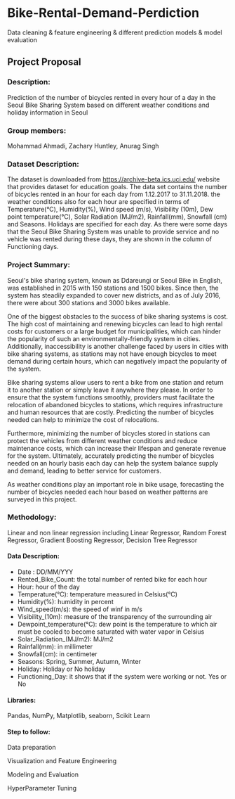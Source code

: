 # Bike-Rental-Demand-Perdiction
Data cleaning &amp; feature engineering &amp; different prediction models &amp; model evaluation

## Project Proposal
 
### Description:

Prediction of the number of bicycles rented in every hour of a day in the Seoul Bike Sharing System based on different weather conditions and holiday information in Seoul

### Group members:

Mohammad Ahmadi, Zachary Huntley, Anurag Singh

### Dataset Description:

The dataset is downloaded from https://archive-beta.ics.uci.edu/ website that provides dataset for education goals. The data set contains the number of bicycles rented in an hour for each day from 1.12.2017 to 31.11.2018. the weather conditions also for each hour are specified in terms of Temperature(°C), Humidity(%), Wind speed (m/s), Visibility (10m), Dew point temperature(°C), Solar Radiation (MJ/m2), Rainfall(mm), Snowfall (cm) and Seasons. Holidays are specified for each day. As there were some days that the Seoul Bike Sharing System  was unable to provide service and no vehicle was rented during these days, they are shown in the column of Functioning days.

### Project Summary:

Seoul's bike sharing system, known as Ddareungi or Seoul Bike in English, was established in 2015 with 150 stations and 1500 bikes. Since then, the system has steadily expanded to cover new districts, and as of July 2016, there were about 300 stations and 3000 bikes available.

One of the biggest obstacles to the success of bike sharing systems is cost. The high cost of maintaining and renewing bicycles can lead to high rental costs for customers or a large budget for municipalities, which can hinder the popularity of such an environmentally-friendly system in cities. Additionally, inaccessibility is another challenge faced by users in cities with bike sharing systems, as stations may not have enough bicycles to meet demand during certain hours, which can negatively impact the popularity of the system.

Bike sharing systems allow users to rent a bike from one station and return it to another station or simply leave it anywhere they please. In order to ensure that the system functions smoothly, providers must facilitate the relocation of abandoned bicycles to stations, which requires infrastructure and human resources that are costly. Predicting the number of bicycles needed can help to minimize the cost of relocations.

Furthermore, minimizing the number of bicycles stored in stations can protect the vehicles from different weather conditions and reduce maintenance costs, which can increase their lifespan and generate revenue for the system. Ultimately, accurately predicting the number of bicycles needed on an hourly basis each day can help the system balance supply and demand, leading to better service for customers.

As weather conditions play an important role in bike usage, forecasting the number of bicycles needed each hour based on weather patterns are surveyed in this project.
 
### Methodology:

Linear and non linear regression including Linear Regressor, Random Forest Regressor, Gradient Boosting Regressor, Decision Tree Regressor

#### Data Description:

- Date : DD/MM/YYY
- Rented_Bike_Count: the total number of rented bike for each hour
- Hour: hour of the day
- Temperature(°C): temperature measured in Celsius(°C)
- Humidity(%): humidity in percent 
- Wind_speed(m/s): the speed of winf in m/s
- Visibility_(10m): measure of the transparency of the surrounding air
- Dewpoint_temperature(°C): dew point is the temperature to which air must be cooled to become saturated with water vapor in Celsius
- Solar_Radiation_(MJ/m2):  MJ/m2
- Rainfall(mm): in millimeter 
- Snowfall(cm): in centimeter 
- Seasons: Spring, Summer, Autumn,  Winter
- Holiday: Holiday or No holiday
- Functioning_Day: it shows that if the system were working or not. Yes or No

#### Libraries: 
Pandas,
NumPy,
Matplotlib,
seaborn,
Scikit Learn

#### Step to follow:
Data preparation 

Visualization and Feature Engineering

Modeling and Evaluation

HyperParameter Tuning
